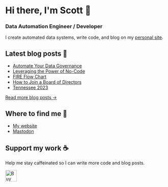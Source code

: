 # Hi there, I'm Scott 👋
### Data Automation Engineer / Developer
I create automated data systems, write code, and blog on my [personal site](https://scottk.mba/).

## Latest blog posts 📝
<!-- BLOG-POST-LIST:START -->
- [Automate Your Data Governance](http://scottk.mba/automate-your-data-governance/)
- [Leveraging the Power of No-Code](http://scottk.mba/leveraging-the-power-of-no-code/)
- [FIRE Flow Chart](http://scottk.mba/fire-flow-chart/)
- [How to Join a Board of Directors](http://scottk.mba/how-to-join-a-board-of-directors/)
- [Tennessee 2023](http://scottk.mba/tennessee-2023/)
<!-- BLOG-POST-LIST:END -->
[Read more blog posts ->](https://scottk.mba/blog/)

## Where to find me 📍

- [My website](https://scottk.mba/)
- [Mastodon](https://fosstodon.org/@scoknig)

## Support my work ☕️
Help me stay caffeinated so I can write more code and blog posts. 

<a href='https://ko-fi.com/U7U8N02ZR' target='_blank'><img height='36' style='border:0px;height:36px;' src='https://storage.ko-fi.com/cdn/kofi3.png?v=3' border='0' alt='Buy Me a Coffee at ko-fi.com' /></a>
